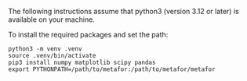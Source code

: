 The following instructions assume that python3 (version 3.12 or later) is available on your machine.

To install the required packages and set the path:

```
python3 -m venv .venv
source .venv/bin/activate
pip3 install numpy matplotlib scipy pandas
export PYTHONPATH=/path/to/metafor:/path/to/metafor/metafor
```